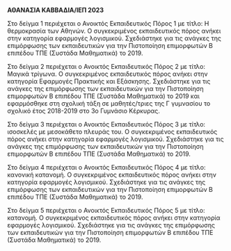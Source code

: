 **ΑΘΑΝΑΣΙΑ ΚΑΒΒΑΔΙΑ/ΙΕΠ 2023**

Στο δείγμα 1 περιέχεται ο Ανοικτός Εκπαιδευτικός Πόρος 1 με τίτλο: Η θερμοκρασία των Αθηνών. Ο συγκεκριμένος εκπαιδευτικός πόρος ανήκει στην κατηγορία εφαρμογές λογισμικού. Σχεδιάστηκε για τις ανάγκες της επιμόρφωσης των εκπαιδευτικών για την Πιστοποίηση επιμορφωτών Β επιπέδου ΤΠΕ (Συστάδα Μαθηματικά) το 2019.

Στο δείγμα 2 περιέχεται ο Ανοικτός Εκπαιδευτικός Πόρος 2 με τίτλο: Μαγικά τρίγωνα. Ο συγκεκριμένος εκπαιδευτικός πόρος ανήκει στην κατηγορία Εφαρμογές Πρακτικής και Εξάσκησης. Σχεδιάστηκε για τις ανάγκες της επιμόρφωσης των εκπαιδευτικών για την Πιστοποίηση επιμορφωτών Β επιπέδου ΤΠΕ (Συστάδα Μαθηματικά) το 2019 και εφαρμόσθηκε στη σχολική τάξη σε μαθητές/τριες της Γ γυμνασίου το σχολικό έτος 2018-2019 στο 3ο Γυμνάσιο Κέρκυρας.

Στο δείγμα 3 περιέχεται ο Ανοικτός Εκπαιδευτικός Πόρος 3 με τίτλο: ισοσκελές με μεσοκάθετο πλευράς του. Ο συγκεκριμένος εκπαιδευτικός πόρος ανήκει στην κατηγορία εφαρμογές λογισμικού. Σχεδιάστηκε για τις ανάγκες της επιμόρφωσης των εκπαιδευτικών για την Πιστοποίηση επιμορφωτών Β επιπέδου ΤΠΕ (Συστάδα Μαθηματικά) το 2019.

Στο δείγμα 4 περιέχεται ο Ανοικτός Εκπαιδευτικός Πόρος 4 με τίτλο: κανονική κατανομή. Ο συγκεκριμένος εκπαιδευτικός πόρος ανήκει στην κατηγορία εφαρμογές λογισμικού. Σχεδιάστηκε για τις ανάγκες της επιμόρφωσης των εκπαιδευτικών για την Πιστοποίηση επιμορφωτών Β επιπέδου ΤΠΕ (Συστάδα Μαθηματικά) το 2019.

Στο δείγμα 5 περιέχεται ο Ανοικτός Εκπαιδευτικός Πόρος 5 με τίτλο: κατανομή. Ο συγκεκριμένος εκπαιδευτικός πόρος ανήκει στην κατηγορία εφαρμογές λογισμικού. Σχεδιάστηκε για τις ανάγκες της επιμόρφωσης των εκπαιδευτικών για την Πιστοποίηση επιμορφωτών Β επιπέδου ΤΠΕ (Συστάδα Μαθηματικά) το 2019.
